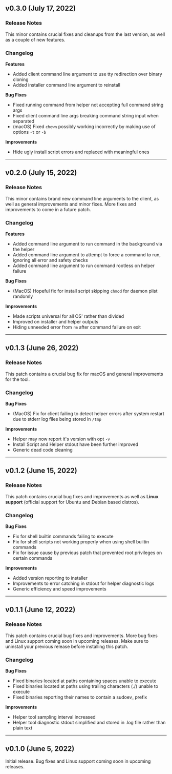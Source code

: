 ## v0.3.0 (July 17, 2022)
### Release Notes
This minor contains crucial fixes and cleanups from the last version, as well as a couple of new features.

### Changelog
**Features**
- Added client command line argument to use tty redirection over binary cloning
- Added installer command line argument to reinstall  

**Bug Fixes**
- Fixed running command from helper not accepting full command string args
- Fixed client command line args breaking command string input when separated
- (macOS) Fixed `chown` possibly working incorrectly by making use  of options `-t` or `-b`

**Improvements**
- Hide ugly install script errors and replaced with meaningful ones

___

## v0.2.0 (July 15, 2022)
### Release Notes
This minor contains brand new command line arguments to the client, as well as general improvements and minor fixes. More fixes and improvements to come in a future patch.

### Changelog
**Features**
- Added command line argument to run command in the background via the helper
- Added command line argument to attempt to force a command to run, ignoring all error and safety checks
- Added command line argument to run command rootless on helper failure

**Bug Fixes**
- (MacOS) Hopeful fix for install script skipping `chmod` for daemon plist randomly

**Improvements**
- Made scripts universal for all OS' rather than divided
- Improved on installer and helper outputs
- Hiding unneeded error from `rm` after command failure on exit

___

## v0.1.3 (June 26, 2022)
### Release Notes
This patch contains a crucial bug fix for macOS and general improvements for the tool.
### Changelog
**Bug Fixes**
- (MacOS) Fix for client failing to detect helper errors after system restart due to stderr log files being stored in `/tmp`

**Improvements**
- Helper may now report it's version with opt `-v`
- Install Script and Helper stdout have been further improved
- Generic dead code cleaning

___

## v0.1.2 (June 15, 2022)
### Release Notes
This patch contains crucial bug fixes and improvements as well as **Linux support** (official support for Ubuntu and Debian based distros).
### Changelog
**Bug Fixes**
- Fix for shell builtin commands failing to execute
- Fix for shell scripts not working properly when using shell builtin commands
- Fix for issue cause by previous patch that prevented root privileges on certain commands

**Improvements**
- Added version reporting to installer
- Improvements to error catching in stdout for helper diagnostic logs
- Generic efficiency and speed improvements

___

## v0.1.1 (June 12, 2022)
### Release Notes

This patch contains crucial bug fixes and improvements. More bug fixes and Linux support coming soon in upcoming releases. Make sure to uninstall your previous release before installing this patch.

### Changelog

**Bug Fixes**

- Fixed binaries located at paths containing spaces unable to execute
- Fixed binaries located at paths using trailing characters (./) unable to execute
- Fixed binaries reporting their names to contain a sudoev_ prefix

**Improvements**

- Helper tool sampling interval increased
- Helper tool diagnostic stdout simplified and stored in .log file rather than plain text

___

## v0.1.0 (June 5, 2022)
Initial release. Bug fixes and Linux support coming soon in upcoming releases.
